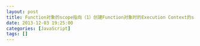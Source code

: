```yaml
---
layout: post
title: Function对象的scope指向（1）创建Function对象时的Execution Context的scope chain（2）全局对象:new Function
date: 2013-12-03 19:25:00
categories: [JavaScript]
tags: []
---
```

           